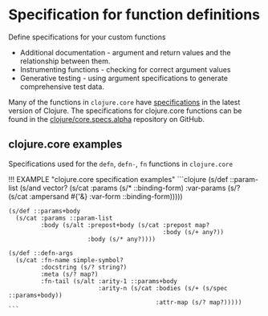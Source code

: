 # Specification for function definitions

 Define specifications for your custom functions

* Additional documentation - argument and return values and the relationship between them.
* Instrumenting functions - checking for correct argument values
* Generative testing - using argument specifications to generate comprehensive test data.

Many of the functions in `clojure.core` have [specifications](https://github.com/clojure/core.specs.alpha) in the latest version of Clojure.  The specifications for clojure.core functions can be found in the [clojure/core.specs.alpha](https://github.com/clojure/core.specs.alpha) repository on GitHub.

## clojure.core examples

Specifications used for the `defn`, `defn-`, `fn` functions in `clojure.core`

!!! EXAMPLE "clojure.core specification examples"
    ```clojure
    (s/def ::param-list
      (s/and
        vector?
        (s/cat :params (s/* ::binding-form)
               :var-params (s/? (s/cat :ampersand #{'&} :var-form ::binding-form)))))

    (s/def ::params+body
      (s/cat :params ::param-list
             :body (s/alt :prepost+body (s/cat :prepost map?
                                               :body (s/+ any?))
                          :body (s/* any?))))

    (s/def ::defn-args
      (s/cat :fn-name simple-symbol?
             :docstring (s/? string?)
             :meta (s/? map?)
             :fn-tail (s/alt :arity-1 ::params+body
                             :arity-n (s/cat :bodies (s/+ (s/spec ::params+body))
                                             :attr-map (s/? map?)))))
    ```

